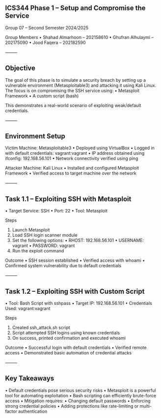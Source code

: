 ## ICS344 Phase 1 – Setup and Compromise the Service

Group 07 – Second Semester 2024/2025

Group Members
 • Shahad Almarhoon – 202158610
 • Ghufran Alhulaymi – 202175090
 • Jood Faqera – 202182590

⸻

## Objective

The goal of this phase is to simulate a security breach by setting up a vulnerable environment (Metasploitable3) and attacking it using Kali Linux. The focus is on compromising the SSH service using:
 • Metasploit Framework
 • A custom script (bash)

This demonstrates a real-world scenario of exploiting weak/default credentials.

⸻

## Environment Setup

Victim Machine: Metasploitable3
 • Deployed using VirtualBox
 • Logged in with default credentials: vagrant:vagrant
 • IP address obtained using ifconfig: 192.168.56.101
 • Network connectivity verified using ping

Attacker Machine: Kali Linux
 • Installed and configured Metasploit Framework
 • Verified access to target machine over the network

⸻

## Task 1.1 – Exploiting SSH with Metasploit
 • Target Service: SSH
 • Port: 22
 • Tool: Metasploit

Steps
 1. Launch Metasploit
 2. Load SSH login scanner module
 3. Set the following options:
 • RHOST: 192.168.56.101
 • USERNAME: vagrant
 • PASSWORD: vagrant
 4. Run the exploit command

Outcome
 • SSH session established
 • Verified access with whoami
 • Confirmed system vulnerability due to default credentials

⸻

## Task 1.2 – Exploiting SSH with Custom Script
 • Tool: Bash Script with sshpass
 • Target IP: 192.168.56.101
 • Credentials Used: vagrant:vagrant

Steps
 1. Created ssh_attack.sh script
 2. Script attempted SSH logins using known credentials
 3. On success, printed confirmation and executed whoami

Outcome
 • Successful login with default credentials
 • Verified remote access
 • Demonstrated basic automation of credential attacks

⸻

## Key Takeaways
 • Default credentials pose serious security risks
 • Metasploit is a powerful tool for automating exploitation
 • Bash scripting can efficiently brute-force access
 • Mitigation requires:
 • Changing default passwords
 • Enforcing strong credential policies
 • Adding protections like rate-limiting or multi-factor authentication
